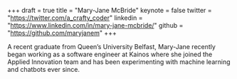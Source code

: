 +++
draft = true
title = "Mary-Jane McBride"
keynote = false
twitter = "https://twitter.com/a_crafty_coder"
linkedin = "https://www.linkedin.com/in/mary-jane-mcbride/"
github = "https://github.com/maryjanem"
+++

A recent graduate from Queen’s University Belfast, Mary-Jane recently began working as a software engineer at Kainos where she joined the Applied Innovation team and has been experimenting with machine learning and chatbots ever since.